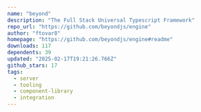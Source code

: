 ```yaml
---
name: "beyond"
description: "The Full Stack Universal Typescript Framework"
repo_url: "https://github.com/beyondjs/engine"
author: "ftovar8"
homepage: "https://github.com/beyondjs/engine#readme"
downloads: 117
dependents: 39
updated: "2025-02-17T19:21:26.766Z"
github_stars: 17
tags: 
  - server
  - tooling
  - component-library
  - integration
---
```

